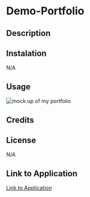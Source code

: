 # Demo-Portfolio

## Description

## Instalation
N/A

## Usage

![mock up of my portfolio](./Assets/Images/mock-up.png)

## Credits

## License
N/A

## Link to Application
[Link to Application](https:cgordon5025.github.io/Demo-Portfolio)